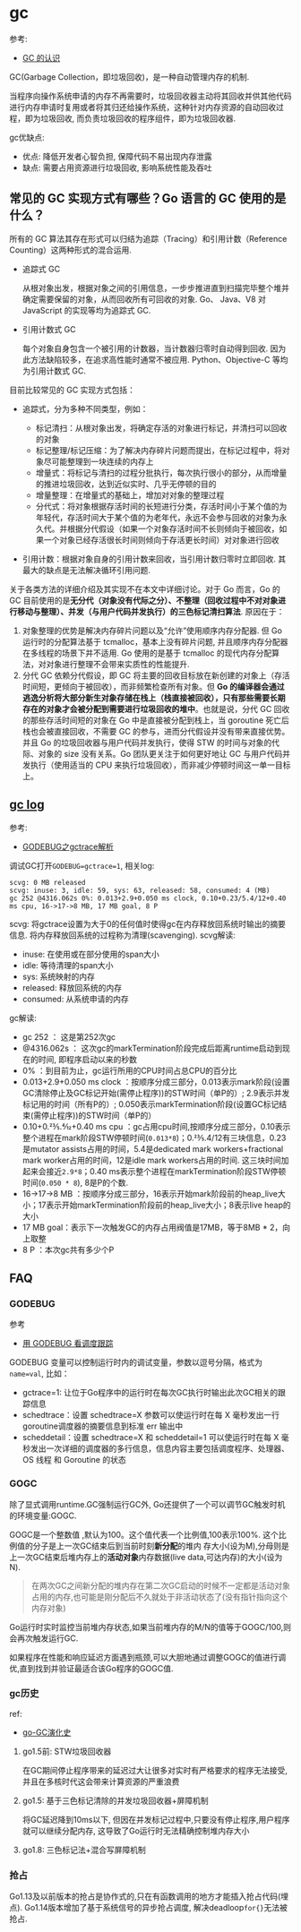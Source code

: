 # gc
参考:
- [GC 的认识](https://github.com/qcrao/Go-Questions/blob/master/GC/GC.md)

GC(Garbage Collection，即垃圾回收)，是一种自动管理内存的机制.

当程序向操作系统申请的内存不再需要时，垃圾回收器主动将其回收并供其他代码进行内存申请时复用或者将其归还给操作系统，这种针对内存资源的自动回收过程，即为垃圾回收, 而负责垃圾回收的程序组件，即为垃圾回收器.

gc优缺点:
- 优点: 降低开发者心智负担, 保障代码不易出现内存泄露
- 缺点: 需要占用资源进行垃圾回收, 影响系统性能及吞吐

## 常见的 GC 实现方式有哪些？Go 语言的 GC 使用的是什么？
所有的 GC 算法其存在形式可以归结为追踪（Tracing）和引用计数（Reference Counting）这两种形式的混合运用.
- 追踪式 GC

    从根对象出发，根据对象之间的引用信息，一步步推进直到扫描完毕整个堆并确定需要保留的对象，从而回收所有可回收的对象. Go、 Java、V8 对 JavaScript 的实现等均为追踪式 GC.

- 引用计数式 GC

    每个对象自身包含一个被引用的计数器，当计数器归零时自动得到回收. 因为此方法缺陷较多，在追求高性能时通常不被应用. Python、Objective-C 等均为引用计数式 GC.

目前比较常见的 GC 实现方式包括：
- 追踪式，分为多种不同类型，例如：
        
    - 标记清扫：从根对象出发，将确定存活的对象进行标记，并清扫可以回收的对象
    - 标记整理/标记压缩：为了解决内存碎片问题而提出，在标记过程中，将对象尽可能整理到一块连续的内存上
    - 增量式：将标记与清扫的过程分批执行，每次执行很小的部分，从而增量的推进垃圾回收，达到近似实时、几乎无停顿的目的
    - 增量整理：在增量式的基础上，增加对对象的整理过程
    - 分代式：将对象根据存活时间的长短进行分类，存活时间小于某个值的为年轻代，存活时间大于某个值的为老年代，永远不会参与回收的对象为永久代。并根据分代假设（如果一个对象存活时间不长则倾向于被回收，如果一个对象已经存活很长时间则倾向于存活更长时间）对对象进行回收
- 引用计数：根据对象自身的引用计数来回收，当引用计数归零时立即回收. 其最大的缺点是无法解决循环引用问题.

关于各类方法的详细介绍及其实现不在本文中详细讨论。对于 Go 而言，Go 的 GC 目前使用的是**无分代（对象没有代际之分）、不整理（回收过程中不对对象进行移动与整理）、并发（与用户代码并发执行）的三色标记清扫算法**. 原因在于：
1. 对象整理的优势是解决内存碎片问题以及“允许”使用顺序内存分配器. 但 Go 运行时的分配算法基于 tcmalloc，基本上没有碎片问题, 并且顺序内存分配器在多线程的场景下并不适用. Go 使用的是基于 tcmalloc 的现代内存分配算法，对对象进行整理不会带来实质性的性能提升.
1. 分代 GC 依赖分代假设，即 GC 将主要的回收目标放在新创建的对象上（存活时间短，更倾向于被回收），而非频繁检查所有对象。但 **Go 的编译器会通过逃逸分析将大部分新生对象存储在栈上（栈直接被回收），只有那些需要长期存在的对象才会被分配到需要进行垃圾回收的堆中**。也就是说，分代 GC 回收的那些存活时间短的对象在 Go 中是直接被分配到栈上，当 goroutine 死亡后栈也会被直接回收，不需要 GC 的参与，进而分代假设并没有带来直接优势。并且 Go 的垃圾回收器与用户代码并发执行，使得 STW 的时间与对象的代际、对象的 size 没有关系。Go 团队更关注于如何更好地让 GC 与用户代码并发执行（使用适当的 CPU 来执行垃圾回收），而非减少停顿时间这一单一目标上。


## [gc log](https://godoc.org/runtime)
参考:
- [GODEBUG之gctrace解析](http://cbsheng.github.io/posts/godebug%E4%B9%8Bgctrace%E8%A7%A3%E6%9E%90/)

调试GC打开`GODEBUG=gctrace=1`, 相关log:
```
scvg: 0 MB released
scvg: inuse: 3, idle: 59, sys: 63, released: 58, consumed: 4 (MB)
gc 252 @4316.062s 0%: 0.013+2.9+0.050 ms clock, 0.10+0.23/5.4/12+0.40 ms cpu, 16->17->8 MB, 17 MB goal, 8 P
```
scvg: 将gctrace设置为大于0的任何值时使得gc在内存释放回系统时输出的摘要信息. 将内存释放回系统的过程称为清理(scavenging).
scvg解读:
- inuse: 在使用或在部分使用的span大小
- idle: 等待清理的span大小
- sys: 系统映射的内存
- released: 释放回系统的内存
- consumed: 从系统申请的内存

gc解读:
- gc 252 ： 这是第252次gc
- @4316.062s ： 这次gc的markTermination阶段完成后距离runtime启动到现在的时间, 即程序启动以来的秒数
- 0% ：到目前为止，gc运行所用的CPU时间占总CPU的百分比
- 0.013+2.9+0.050 ms clock ：按顺序分成三部分，0.013表示mark阶段(设置GC清除停止及GC标记开始(需停止程序))的STW时间（单P的）; 2.9表示并发标记用的时间（所有P的）; 0.050表示markTermination阶段(设置GC标记结束(需停止程序))的STW时间（单P的）
- 0.10+0.23⁄5.4⁄12+0.40 ms cpu ：gc占用cpu时间,按顺序分成三部分，0.10表示整个进程在mark阶段STW停顿时间(`0.013*8`)；0.23⁄5.4/12有三块信息，0.23是mutator assists占用的时间，5.4是dedicated mark workers+fractional mark worker占用的时间，12是idle mark workers占用的时间. 这三块时间加起来会接近`2.9*8`；0.40 ms表示整个进程在markTermination阶段STW停顿时间(`0.050 * 8`), 8是P的个数.
- 16->17->8 MB ：按顺序分成三部分，16表示开始mark阶段前的heap_live大小；17表示开始markTermination阶段前的heap_live大小；8表示live heap的大小
- 17 MB goal：表示下一次触发GC的内存占用阀值是17MB，等于8MB * 2，向上取整
- 8 P ：本次gc共有多少个P

## FAQ
### GODEBUG
参考
- [用 GODEBUG 看调度跟踪](https://github.com/EDDYCJY/blog/blob/master/tools/godebug-sched.md)

GODEBUG 变量可以控制运行时内的调试变量，参数以逗号分隔，格式为`name=val`, 比如：
- gctrace=1: 让位于Go程序中的运行时在每次GC执行时输出此次GC相关的跟踪信息
- schedtrace：设置 schedtrace=X 参数可以使运行时在每 X 毫秒发出一行goroutine调度器的摘要信息到标准 err 输出中
- scheddetail：设置 schedtrace=X 和 scheddetail=1 可以使运行时在每 X 毫秒发出一次详细的调度器的多行信息，信息内容主要包括调度程序、处理器、OS 线程 和 Goroutine 的状态

### GOGC
除了显式调用runtime.GC强制运行GC外, Go还提供了一个可以调节GC触发时机的环境变量:GOGC.

GOGC是一个整数值 ,默认为100。这个值代表一个比例值,100表示100%. 这个比例值的分子是上一次GC结束后到当前时刻**新分配**的堆内
存大小(设为M),分母则是上一次GC结束后堆内存上的**活动对象**内存数据(live data,可达内存)的大小(设为N).

> 在两次GC之间新分配的堆内存在第二次GC启动的时候不一定都是活动对象占用的内存,也可能是刚分配后不久就处于非活动状态了(没有指针指向这个内存对象)

Go运行时实时监控当前堆内存状态,如果当前堆内存的M/N的值等于GOGC/100,则会再次触发运行GC.

如果程序在性能和响应延迟方面遇到瓶颈,可以大胆地通过调整GOGC的值进行调优,直到找到并验证最适合该Go程序的GOGC值. 

### gc历史
ref:
- [go-GC演化史](https://haoxuebing.github.io/go%E8%BF%9B%E9%98%B6/go-GC%E6%BC%94%E5%8C%96%E5%8F%B2.html)

1. go1.5前: STW垃圾回收器

    在GC期间停止程序带来的延迟过大让很多对实时有严格要求的程序无法接受,并且在多核时代这会带来计算资源的严重浪费
1. go1.5: 基于三色标记清除的并发垃圾回收器+屏障机制

    将GC延迟降到10ms以下, 但因在并发标记过程中,只要没有停止程序,用户程序就可以继续分配内存, 这导致了Go运行时无法精确控制堆内存大小
1. go1.8: 三色标记法+混合写屏障机制

### 抢占
Go1.13及以前版本的抢占是协作式的,只在有函数调用的地方才能插入抢占代码(埋点). Go1.14版本增加了基于系统信号的异步抢占调度, 解决deadloop`for{}`无法被抢占.